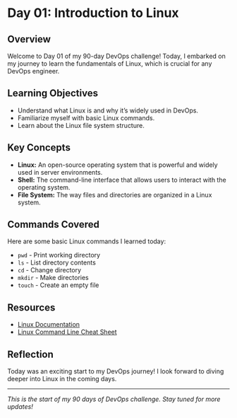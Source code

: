 # Day 01: Introduction to Linux

## Overview
Welcome to Day 01 of my 90-day DevOps challenge! Today, I embarked on my journey to learn the fundamentals of Linux, which is crucial for any DevOps engineer.

## Learning Objectives
- Understand what Linux is and why it’s widely used in DevOps.
- Familiarize myself with basic Linux commands.
- Learn about the Linux file system structure.

## Key Concepts
- **Linux:** An open-source operating system that is powerful and widely used in server environments.
- **Shell:** The command-line interface that allows users to interact with the operating system.
- **File System:** The way files and directories are organized in a Linux system.

## Commands Covered
Here are some basic Linux commands I learned today:

- `pwd` - Print working directory
- `ls` - List directory contents
- `cd` - Change directory
- `mkdir` - Make directories
- `touch` - Create an empty file

## Resources
- [Linux Documentation](https://www.kernel.org/doc/html/latest/)
- [Linux Command Line Cheat Sheet](https://www.cheatography.com/davechild/cheat-sheets/linux-command-line/)

## Reflection
Today was an exciting start to my DevOps journey! I look forward to diving deeper into Linux in the coming days. 

---

*This is the start of my 90 days of DevOps challenge. Stay tuned for more updates!*


